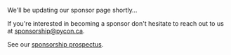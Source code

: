 We'll be updating our sponsor page shortly…

If you're interested in becoming a sponsor don't hesitate to reach out to us at [sponsorship@pycon.ca](mailto:sponsorship@pycon.ca).

See our [sponsorship prospectus](/static/uploads/prospectus.pdf).
